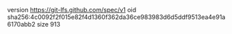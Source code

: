 version https://git-lfs.github.com/spec/v1
oid sha256:4c0092f2f015e82f4d1360f362da36ce983983d6d5ddf9513ea4e91a6170abb2
size 913
